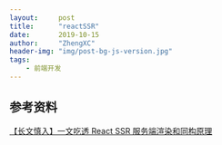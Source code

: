 ```yaml
---
layout:     post
title:      "reactSSR"
date:       2019-10-15
author:     "ZhengXC"
header-img: "img/post-bg-js-version.jpg"
tags:
    - 前端开发
---
```



##  参考资料
[【长文慎入】一文吃透 React SSR 服务端渲染和同构原理](https://juejin.im/post/5d7deef6e51d453bb13b66cd)

















